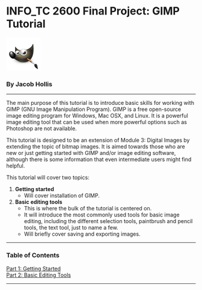 # INFO_TC 2600 Final Project: GIMP Tutorial
![GIMP logo](/Pictures/gimplogo.PNG " Logo")   
### By Jacob Hollis
---
The main purpose of this tutorial is to introduce basic skills for working with GIMP (GNU Image Manipulation Program). GIMP is a free open-source image editing program for Windows, Mac OSX, and Linux. It is a powerful image editing tool that can be used when more powerful options such as Photoshop are not available.  

This tutorial is designed to be an extension of Module 3: Digital Images by extending the topic of bitmap images. It is aimed towards those who are new or just getting started with GIMP and/or image editing software, although there is some information that even intermediate users might find helpful.

This tutorial will cover two topics:
1. **Getting started**  
    * Will cover installation of GIMP.    
2. **Basic editing tools**
    * This is where the bulk of the tutorial is centered on.   
    * It will introduce the most commonly used tools for basic image editing, including the different selection tools, paintbrush and pencil tools, the text tool, just to name a few.   
    * Will briefly cover saving and exporting images.   

---

### Table of Contents   

[Part 1: Getting Started](Getting_Started.md  "Part 1: Getting Started")   
[Part 2: Basic Editing Tools](Basic_Editing_Tools.md  "Part 2: Basic Editing Tools")  

---
